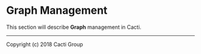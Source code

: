 # Graph Management

This section will describe **Graph** management in Cacti.

---
Copyright (c) 2018 Cacti Group

